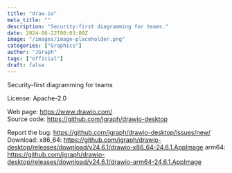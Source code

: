 ```yaml
---
title: "draw.io"
meta_title: ""
description: "Security-first diagramming for teams."
date: 2024-06-22T00:03:00Z
image: "/images/image-placeholder.png"
categories: ["Graphics"]
author: "JGraph"
tags: ["official"]
draft: false
---
```


Security-first diagramming for teams

License: Apache-2.0

Web page: https://www.drawio.com/  
Source code: https://github.com/jgraph/drawio-desktop

Report the bug: https://github.com/jgraph/drawio-desktop/issues/new/  
Download: x86_64: https://github.com/jgraph/drawio-desktop/releases/download/v24.6.1/drawio-x86_64-24.6.1.AppImage
          arm64: https://github.com/jgraph/drawio-desktop/releases/download/v24.6.1/drawio-arm64-24.6.1.AppImage
